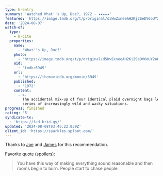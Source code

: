 ```yaml
---
type: h-entry
summary: 'Watched What''s Up, Doc?, 1972 - ★★★★★'
featured: 'https://image.tmdb.org/t/p/original/d5WwZxneeAH2Kj2SeDV6oUY2oW0.jpg'
date: '2024-08-07'
watch-of:
  type:
    - h-cite
  properties:
    name:
      - 'What''s Up, Doc?'
    photo:
      - 'https://image.tmdb.org/t/p/original/d5WwZxneeAH2Kj2SeDV6oUY2oW0.jpg'
    uid:
      - 'tmdb:6949'
    url:
      - 'https://themoviedb.org/movie/6949'
    published:
      - '1972'
    content:
      - >-
        The accidental mix-up of four identical plaid overnight bags leads to a
        series of increasingly wild and wacky situations.
progress: finished
rating: '5'
syndicate-to:
  - 'https://fed.brid.gy/'
updated: '2024-08-08T03:46:22.039Z'
client_id: 'https://sparkles.sploot.com/'
---
```

Thanks to [Joe](https://artlung.com/) and [James](https://jamesg.blog/) for this recommendation.

Favorite quote (spoilers):
> You have this way of making everything sound reasonable and then rooms begin to burn. People start to chase people.
